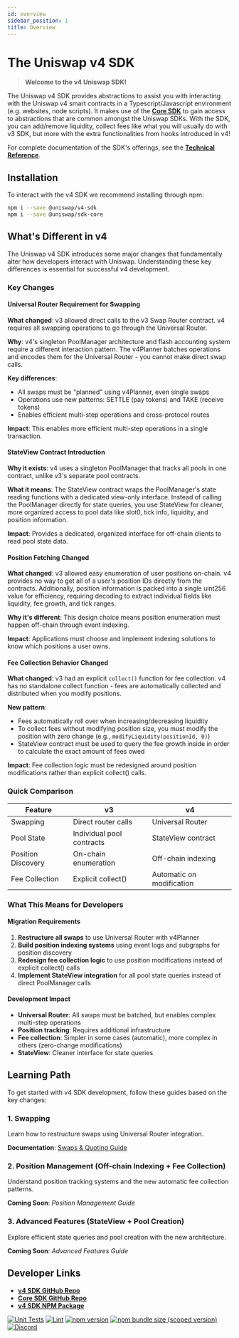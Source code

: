 ```yaml
---
id: overview
sidebar_position: 1
title: Overview
---
```


# The Uniswap v4 SDK

> **Welcome to the v4 Uniswap SDK!**

The Uniswap v4 SDK provides abstractions to assist you with interacting with the Uniswap v4 smart contracts in a Typescript/Javascript environment (e.g. websites, node scripts). It makes use of the [**Core SDK**](../core/overview.md) to gain access to abstractions that are common amongst the Uniswap SDKs. With the SDK, you can add/remove liquidity, collect fees like what you will usually do with v3 SDK, but more with the extra functionalities from hooks introduced in v4!

For complete documentation of the SDK's offerings, see the [**Technical Reference**](./reference/overview.md).

## Installation

To interact with the v4 SDK we recommend installing through npm:

```bash
npm i --save @uniswap/v4-sdk
npm i --save @uniswap/sdk-core
```

## What's Different in v4

The Uniswap v4 SDK introduces some major changes that fundamentally alter how developers interact with Uniswap. Understanding these key differences is essential for successful v4 development.

### Key Changes

#### Universal Router Requirement for Swapping
**What changed**: v3 allowed direct calls to the v3 Swap Router contract. v4 requires all swapping operations to go through the Universal Router.

**Why**: v4's singleton PoolManager architecture and flash accounting system require a different interaction pattern. The v4Planner batches operations and encodes them for the Universal Router - you cannot make direct swap calls.

**Key differences**:
- All swaps must be "planned" using v4Planner, even single swaps
- Operations use new patterns: SETTLE (pay tokens) and TAKE (receive tokens)
- Enables efficient multi-step operations and cross-protocol routes

**Impact**: This enables more efficient multi-step operations in a single transaction.

#### StateView Contract Introduction
**Why it exists**: v4 uses a singleton PoolManager that tracks all pools in one contract, unlike v3's separate pool contracts. 

**What it means**: The StateView contract wraps the PoolManager's state reading functions with a dedicated view-only interface. Instead of calling the PoolManager directly for state queries, you use StateView for cleaner, more organized access to pool data like slot0, tick info, liquidity, and position information.

**Impact**: Provides a dedicated, organized interface for off-chain clients to read pool state data.

#### Position Fetching Changed
**What changed**: v3 allowed easy enumeration of user positions on-chain. v4 provides no way to get all of a user's position IDs directly from the contracts. Additionally, position information is packed into a single uint256 value for efficiency, requiring decoding to extract individual fields like liquidity, fee growth, and tick ranges.

**Why it's different**: This design choice means position enumeration must happen off-chain through event indexing.

**Impact**: Applications must choose and implement indexing solutions to know which positions a user owns.

#### Fee Collection Behavior Changed
**What changed**: v3 had an explicit `collect()` function for fee collection. v4 has no standalone collect function - fees are automatically collected and distributed when you modify positions.

**New pattern**: 
- Fees automatically roll over when increasing/decreasing liquidity
- To collect fees without modifying position size, you must modify the position with zero change (e.g., `modifyLiquidity(positionId, 0)`)
- StateView contract must be used to query the fee growth inside in order to calculate the exact amount of fees owed 

**Impact**: Fee collection logic must be redesigned around position modifications rather than explicit collect() calls.

### Quick Comparison

| Feature | v3 | v4 |
|---------|----|----|
| Swapping | Direct router calls | Universal Router |
| Pool State | Individual pool contracts | StateView contract |
| Position Discovery | On-chain enumeration | Off-chain indexing |
| Fee Collection | Explicit collect() | Automatic on modification |

### What This Means for Developers

#### Migration Requirements
1. **Restructure all swaps** to use Universal Router with v4Planner
2. **Build position indexing systems** using event logs and subgraphs for position discovery
3. **Redesign fee collection logic** to use position modifications instead of explicit collect() calls
4. **Implement StateView integration** for all pool state queries instead of direct PoolManager calls

#### Development Impact
- **Universal Router**: All swaps must be batched, but enables complex multi-step operations
- **Position tracking**: Requires additional infrastructure
- **Fee collection**: Simpler in some cases (automatic), more complex in others (zero-change modifications)
- **StateView**: Cleaner interface for state queries

## Learning Path

To get started with v4 SDK development, follow these guides based on the key changes:

### 1. Swapping
Learn how to restructure swaps using Universal Router integration.

**Documentation**: [Swaps & Quoting Guide](https://docs.uniswap.org/sdk/v4/guides/swaps/quoting)

### 2. Position Management (Off-chain Indexing + Fee Collection)
Understand position tracking systems and the new automatic fee collection patterns.

**Coming Soon**: *Position Management Guide*

### 3. Advanced Features (StateView + Pool Creation)
Explore efficient state queries and pool creation with the new architecture.

**Coming Soon**: *Advanced Features Guide*

## Developer Links

- [**v4 SDK GitHub Repo**](https://github.com/Uniswap/sdks/tree/main/sdks/v4-sdk)
- [**Core SDK GitHub Repo**](https://github.com/Uniswap/sdk-core)
- [**v4 SDK NPM Package**](https://www.npmjs.com/package/@uniswap/v4-sdk)

[![Unit Tests](https://github.com/Uniswap/uniswap-v3-sdk/workflows/Unit%20Tests/badge.svg)](https://github.com/Uniswap/sdks/actions?query=workflow%3A%22%22Code+Quality+Checks%22%22++)
[![Lint](https://github.com/Uniswap/uniswap-v3-sdk/workflows/Lint/badge.svg)](https://github.com/Uniswap/sdks/actions?query=workflow%3A%22%22Code+Quality+Checks%22%22++)
[![npm version](https://img.shields.io/npm/v/@uniswap/v4-sdk/latest.svg)](https://www.npmjs.com/package/@uniswap/v4-sdk/v/latest)
[![npm bundle size (scoped version)](https://img.shields.io/bundlephobia/minzip/@uniswap/v4-sdk/latest.svg)](https://bundlephobia.com/result?p=@uniswap/v4-sdk@latest)
[![Discord](https://img.shields.io/badge/discord-join%20chat-blue.svg)](https://discord.com/channels/597638925346930701/607978109089611786)
